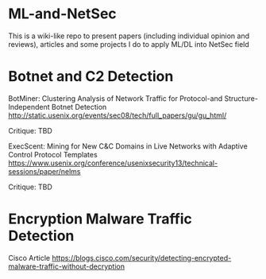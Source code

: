 # ML-and-NetSec
This is a wiki-like repo to present papers (including individual opinion and reviews), articles and some projects I do to apply ML/DL into NetSec field  
# Botnet and C2 Detection
BotMiner: Clustering Analysis of Network Traffic for Protocol-and Structure-Independent Botnet Detection http://static.usenix.org/events/sec08/tech/full_papers/gu/gu_html/

Critique: TBD

ExecScent: Mining for New C&C Domains in Live Networks with Adaptive Control Protocol Templates https://www.usenix.org/conference/usenixsecurity13/technical-sessions/paper/nelms

Critique: TBD

# Encryption Malware Traffic Detection
Cisco Article https://blogs.cisco.com/security/detecting-encrypted-malware-traffic-without-decryption

